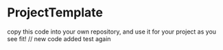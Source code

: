 # ProjectTemplate
copy this code into your own repository, and use it for your project as you see fit!
// new code added test again


